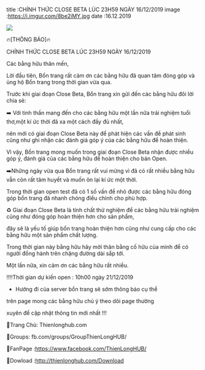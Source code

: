 title :CHÍNH THỨC CLOSE BETA LÚC 23H59 NGÀY 16/12/2019
image :https://i.imgur.com/8be2iMY.jpg
date  :16.12.2019

![](https://i.imgur.com/8be2iMY.jpg)

🔥[THÔNG BÁO]🔥

CHÍNH THỨC CLOSE BETA LÚC 23H59 NGÀY 16/12/2019

Các bằng hữu thân mến,

Lời đầu tiên, Bổn trang rất cảm ơn các bằng hữu đã quan tâm đóng góp và ủng hộ Bổn trang trong thời gian vừa qua. 

Trước khi giai đoạn Close Beta, Bổn trang xin gửi đến các bằng hữu đôi lời chia sẻ:

➡️ Với tinh thần mang đến cho các bằng hữu một lần nữa trải nghiệm tuổi thơ,một kí ức thời đã xa một cách đầy đủ nhất, 

nên mới có giai đoạn Close Beta này để phát hiện các vấn đề phát sinh cũng như ghi nhận các đánh giá góp ý của các bằng hữu để hoàn thiện. 

Vì vậy, Bổn trang mong muốn trong giai đoạn Close Beta nhận được nhiều góp ý, đánh giá của các bằng hữu để hoàn thiện cho bản Open.

➡️Những ngày vừa qua Bổn trang rất vui mừng vì đã có rất nhiều bằng hữu vẫn còn rất tâm huyết và muốn ôn lại kí ức một thời.

Trong thời gian open test đã có 1 số vấn đề nhỏ được các bằng hữu đóng góp bổn trang đã nhanh chóng điều chỉnh cho phù hợp.

♻️ Giai đoạn Close Beta là tính chất thử nghiệm để các bằng hữu trải nghiệm cũng như đóng góp hoàn thiện hơn cho sản phẩm, 

đây sẽ là yếu tố giúp bổn trang hoàn thiện hơn cũng như cung cấp cho các bằng hữu một sản phẩm chất lượng.

Trong thời gian này bằng hữu hãy mời thân bằng cố hữu của mình để có người đồng hành trên chặng đường dài sắp tới.

Một lần nữa, xin cảm ơn các bằng hữu rất nhiều.

‼️‼️Thời gian dự kiến open : 10h00 ngày 21/12/2019

- Hướng đi của server bổn trang sẽ sớm thông báo cụ thể

trên page mong các bằng hữu chú ý theo dõi page thường

xuyên để cập nhật thông tin mới nhất !!!

🍏Trang Chủ: Thienlonghub.com

🍏Groups: fb.com/groups/GroupThienLongHUB/

🍏FanPage :https://www.facebook.com/ThienLongHUB/

🍏Dowload :http://thienlonghub.com/Download


